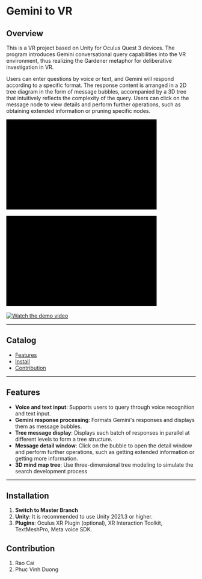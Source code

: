 # Gemini to VR

## Overview

This is a VR project based on Unity for Oculus Quest 3 devices. The program introduces Gemini conversational query capabilities into the VR environment, thus realizing the Gardener metaphor for deliberative investigation in VR.

Users can enter questions by voice or text, and Gemini will respond according to a specific format. 
The response content is arranged in a 2D tree diagram in the form of message bubbles, accompanied by a 3D tree that intuitively reflects the complexity of the query. 
Users can click on the message node to view details and perform further operations, such as obtaining extended information or pruning specific nodes.

![gif](./virtual%20hands%20and%20keyboard.gif)

![gif](./controller%20and%20keyboard.gif)  

[![Watch the demo video](https://img.youtube.com/vi/https://youtu.be/JurEAHQtJTI/0.jpg)](https://www.youtube.com/watch?v=https://youtu.be/JurEAHQtJTI)

---

## Catalog
- [Features](#Features)
- [Install](#Install)
- [Contribution](#Contribution)

---

## Features
- **Voice and text input**: Supports users to query through voice recognition and text input.
- **Gemini response processing**: Formats Gemini's responses and displays them as message bubbles.
- **Tree message display**: Displays each batch of responses in parallel at different levels to form a tree structure.
- **Message detail window**: Click on the bubble to open the detail window and perform further operations, such as getting extended information or getting more information.
- **3D mind map tree**: Use three-dimensional tree modeling to simulate the search development process

---

## Installation
1. **Switch to Master Branch**
2. **Unity**: It is recommended to use Unity 2021.3 or higher.
3. **Plugins**: Oculus XR Plugin (optional), XR Interaction Toolkit, TextMeshPro, Meta voice SDK.

## Contribution
1. Rao Cai
2. Phuc Vinh Duong

